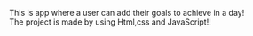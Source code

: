 This is app where a user can add their goals to achieve in a day!
<br>
The project is made by using Html,css and JavaScript!!
